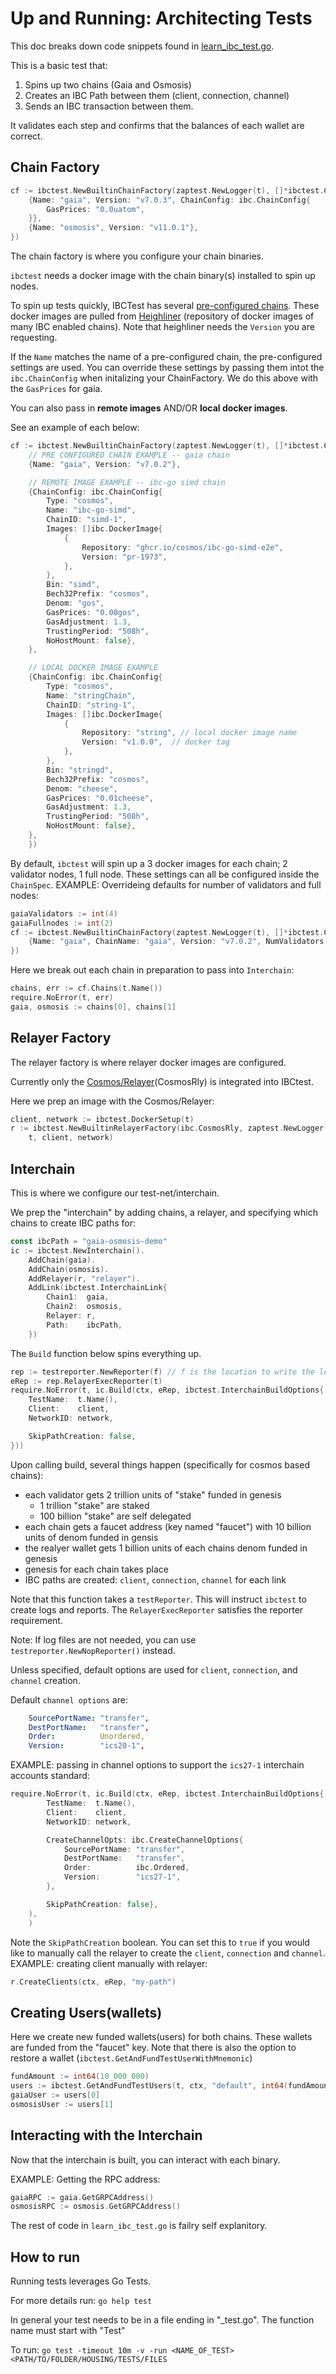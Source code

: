 # Up and Running: Architecting Tests

This doc breaks down code snippets found in [learn_ibc_test.go](./examples/learn_ibc_test.go).

This is a basic test that:

1) Spins up two chains (Gaia and Osmosis) 
2) Creates an IBC Path between them (client, connection, channel)
3) Sends an IBC transaction between them.

It validates each step and confirms that the balances of each wallet are correct. 


## Chain Factory

```go
cf := ibctest.NewBuiltinChainFactory(zaptest.NewLogger(t), []*ibctest.ChainSpec{
    {Name: "gaia", Version: "v7.0.3", ChainConfig: ibc.ChainConfig{
        GasPrices: "0.0uatom",
    }},
    {Name: "osmosis", Version: "v11.0.1"},
})
```

The chain factory is where you configure your chain binaries. 

`ibctest` needs a docker image with the chain binary(s) installed to spin up nodes. 

To spin up tests quickly, IBCTest has several [pre-configured chains](./docs/preconfiguredChains.txt). These docker images are pulled from [Heighliner](https://github.com/strangelove-ventures/heighliner) (repository of docker images of many IBC enabled chains). Note that heighliner needs the `Version` you are requesting.

If the `Name` matches the name of a pre-configured chain, the pre-configured settings are used. You can override these settings by passing them intot the `ibc.ChainConfig` when initalizing your ChainFactory. We do this above with the `GasPrices` for gaia.

You can also pass in **remote images** AND/OR **local docker images**. 

See an example of each below:

```go
cf := ibctest.NewBuiltinChainFactory(zaptest.NewLogger(t), []*ibctest.ChainSpec{
    // PRE CONFIGURED CHAIN EXAMPLE -- gaia chain
    {Name: "gaia", Version: "v7.0.2"},

    // REMOTE IMAGE EXAMPLE -- ibc-go simd chain
    {ChainConfig: ibc.ChainConfig{
        Type: "cosmos",
        Name: "ibc-go-simd",
        ChainID: "simd-1",
        Images: []ibc.DockerImage{
            {
                Repository: "ghcr.io/cosmos/ibc-go-simd-e2e",
                Version: "pr-1973",
            },
        },
        Bin: "simd",
        Bech32Prefix: "cosmos",
        Denom: "gos",
        GasPrices: "0.00gos",
        GasAdjustment: 1.3,
        TrustingPeriod: "508h",
        NoHostMount: false},
    },

    // LOCAL DOCKER IMAGE EXAMPLE
    {ChainConfig: ibc.ChainConfig{
        Type: "cosmos",
        Name: "stringChain",
        ChainID: "string-1",
        Images: []ibc.DockerImage{
            {
                Repository: "string", // local docker image name
                Version: "v1.0.0",	// docker tag 
            },
        },
        Bin: "stringd",
        Bech32Prefix: "cosmos",
        Denom: "cheese",
        GasPrices: "0.01cheese",
        GasAdjustment: 1.3,
        TrustingPeriod: "508h",
        NoHostMount: false},
    },
    })
```

By default, `ibctest` will spin up a 3 docker images for each chain; 2 validator nodes, 1 full node. These settings can all be configured inside the `ChainSpec`.
EXAMPLE: Overrideing defaults for number of validators and full nodes:

```go
gaiaValidators := int(4)
gaiaFullnodes := int(2)
cf := ibctest.NewBuiltinChainFactory(zaptest.NewLogger(t), []*ibctest.ChainSpec{
    {Name: "gaia", ChainName: "gaia", Version: "v7.0.2", NumValidators: &gaiaValidators, NumFullNodes: &gaiaFullnodes},
})
```

Here we break out each chain in preparation to pass into `Interchain`:
```go
chains, err := cf.Chains(t.Name())
require.NoError(t, err)
gaia, osmosis := chains[0], chains[1]
```

## Relayer Factory

The relayer factory is where relayer docker images are configured. 

Currently only the [Cosmos/Relayer](https://github.com/cosmos/relayer)(CosmosRly) is integrated into IBCtest. 

Here we prep an image with the Cosmos/Relayer:
```go
client, network := ibctest.DockerSetup(t)
r := ibctest.NewBuiltinRelayerFactory(ibc.CosmosRly, zaptest.NewLogger(t)).Build(
    t, client, network)
```

## Interchain

This is where we configure our test-net/interchain. 

We prep the "interchain" by adding chains, a relayer, and specifying which chains to create IBC paths for:

```go
const ibcPath = "gaia-osmosis-demo"
ic := ibctest.NewInterchain().
    AddChain(gaia).
    AddChain(osmosis).
    AddRelayer(r, "relayer").
    AddLink(ibctest.InterchainLink{
        Chain1:  gaia,
        Chain2:  osmosis,
        Relayer: r,
        Path:    ibcPath,
    })
```

The `Build` function below spins everything up.

```go
rep := testreporter.NewReporter(f) // f is the location to write the logs
eRep := rep.RelayerExecReporter(t)
require.NoError(t, ic.Build(ctx, eRep, ibctest.InterchainBuildOptions{
    TestName:  t.Name(),
    Client:    client,
    NetworkID: network,

    SkipPathCreation: false,
}))
```

Upon calling build, several things happen (specifically for cosmos based chains):

- each validator gets 2 trillion units of "stake" funded in genesis
    - 1 trillion "stake" are staked
    - 100 billion "stake" are self delegated
- each chain gets a faucet address (key named "faucet") with 10 billion units of denom funded in gensis
- the realyer wallet gets 1 billion units of each chains denom funded in genesis 
- genesis for each chain takes place
- IBC paths are created: `client`, `connection`, `channel` for each link


 Note that this function takes a `testReporter`. This will instruct `ibctest` to create logs and reports. The `RelayerExecReporter` satisfies the reporter requirement. 

Note: If log files are not needed, you can use `testreporter.NewNopReporter()` instead.
    
    
Unless specified, default options are used for `client`, `connection`, and `channel` creation. 


Default `channel options` are:
```yaml
    SourcePortName: "transfer",
    DestPortName:   "transfer",
    Order:          Unordered,
    Version:        "ics20-1",
```

EXAMPLE: passing in channel options to support the `ics27-1` interchain accounts standard:
```go
require.NoError(t, ic.Build(ctx, eRep, ibctest.InterchainBuildOptions{
		TestName:  t.Name(),
		Client:    client,
		NetworkID: network,

		CreateChannelOpts: ibc.CreateChannelOptions{
			SourcePortName: "transfer",
			DestPortName:   "transfer",
			Order:          ibc.Ordered,
			Version:        "ics27-1",
		},

		SkipPathCreation: false},
	),
	)
```

Note the `SkipPathCreation` boolean. You can set this to `true` if you would like to manually call the relayer to create the `client`, `connection` and `channel`.
EXAMPLE: creating client manually with relayer: 

```go
r.CreateClients(ctx, eRep, "my-path")
```

## Creating Users(wallets)

Here we create new funded wallets(users) for both chains. These wallets are funded from the "faucet" key.
Note that there is also the option to restore a wallet (`ibctest.GetAndFundTestUserWithMnemonic`)

```go
fundAmount := int64(10_000_000)
users := ibctest.GetAndFundTestUsers(t, ctx, "default", int64(fundAmount), gaia, osmosis)
gaiaUser := users[0]
osmosisUser := users[1]
```

## Interacting with the Interchain

Now that the interchain is built, you can interact with each binary. 

EXAMPLE: Getting the RPC address:
```go
gaiaRPC := gaia.GetGRPCAddress()
osmosisRPC := osmosis.GetGRPCAddress()
```

The rest of code in `learn_ibc_test.go` is failry self explanitory. 


## How to run

Running tests leverages Go Tests.

For more details run:
`go help test`

In general your test needs to be in a file ending in "_test.go". The function name must start with "Test"

To run:
`go test -timeout 10m -v -run <NAME_OF_TEST> <PATH/TO/FOLDER/HOUSING/TESTS/FILES `